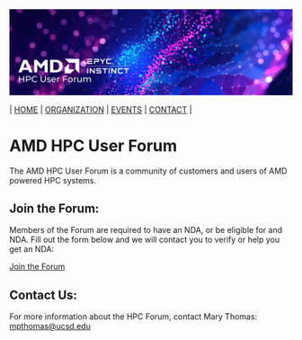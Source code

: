 <img src="images/Smaller-AMDHPCUserTraining_header.png" alt="Comet Rack View" width="700px" />


| [HOME](https://amdhpcuserforum.github.io) | [ORGANIZATION](https://amdhpcuserforum.github.io/organization) | [EVENTS](https://amdhpcuserforum.github.io/events) | [CONTACT](https://amdhpcuserforum.github.io/contact) |


# AMD HPC User Forum 

The AMD HPC User Forum is a community of customers and users of AMD powered HPC systems.  

## Join the Forum:
Members of the Forum are required to have an NDA, or be eligible for and NDA. 
Fill out the form below and we will contact you to verify or help you get an NDA:

[Join the Forum](https://na.eventscloud.com/ereg/newreg.php?eventid=585462&language=eng)

## Contact Us:

For more information about  the HPC Forum, contact Mary Thomas: mpthomas@ucsd.edu
